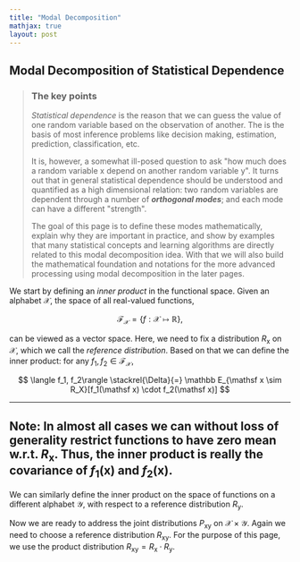 ```yaml
---
title: "Modal Decomposition"
mathjax: true
layout: post
---
```

## Modal Decomposition of Statistical Dependence


> ### The key points
> 
>_Statistical dependence_ is the reason that we can guess the value of one random variable based on the observation of another. The is the basis of most inference problems like decision making, estimation, prediction, classification, etc. 
>
>It is, however, a somewhat ill-posed question to ask "how much does a random variable $\mathsf x$ depend on another random variable $\mathsf y$". 
>It turns out that in general statistical dependence should be understood and quantified as a high dimensional relation: two random variables are dependent through a number of **_orthogonal modes_**; and each mode can have a different "strength". 
>
>The goal of this page is to define these modes mathematically, explain why they are important in practice, and show by examples that many statistical concepts and learning algorithms are directly related to this modal decomposition idea. With that we will also build the mathematical foundation and notations for the more advanced processing using modal decomposition in the later pages. 

We start by defining an _inner product_ in the functional space. Given an alphabet $\mathcal X$, the space of all real-valued functions, 

$$
\mathcal {F_X} = \{f: \mathcal X \mapsto \mathbb R \},
$$

can be viewed as a vector space. Here, we need to fix a distribution $R_\mathsf x$ on $\mathcal X$, which we call the _reference distribution_. Based on that we can define the inner product: for any $f_1, f_2 \in \mathcal F_\mathcal X$, 

$$
\langle f_1, f_2\rangle \stackrel{\Delta}{=} \mathbb E_{\mathsf x \sim R_X}[f_1(\mathsf x) \cdot f_2(\mathsf x)]
$$

---
**Note:**
In almost all cases we can without loss of generality restrict functions to have zero mean w.r.t. $R_\mathsf x$. Thus, the inner product is really the covariance of $f_1(\mathsf x)$ and $f_2(\mathsf x)$.
---

We can similarly define the inner product on the space of functions on a different alphabet $\mathcal Y$, with respect to a reference distribution $R_\mathsf y$. 

Now we are ready to address the joint distributions $P_{\mathsf {xy}}$ on $\mathcal {X\times Y}$. Again we need to choose a reference distribution $R_\mathsf {xy}$. For the purpose of this page, we use the product distribution $R_{\mathsf {xy}} = R_\mathsf x\cdot R_\mathsf y$. 
